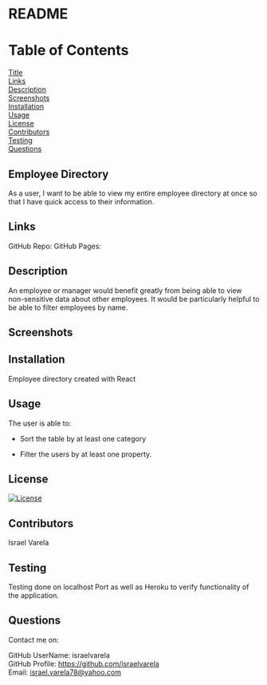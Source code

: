 # README

# Table of Contents
    
[Title](#Title)  
[Links](#Links)  
[Description](#Description)  
[Screenshots](#Screenshots)  
[Installation](#Installation)  
[Usage](#Usage)  
[License](#License)  
[Contributors](#Contributors)  
[Testing](#Testing)  
[Questions](#Questions)  

## Employee Directory
As a user, I want to be able to view my entire employee directory at once so that I have quick access to their information.

## Links
GitHub Repo: 
GitHub Pages:  

## Description 
An employee or manager would benefit greatly from being able to view non-sensitive data about other employees. It would be particularly helpful to be able to filter employees by name.

## Screenshots


## Installation
Employee directory created with React
  
## Usage
The user is able to:

  * Sort the table by at least one category

  * Filter the users by at least one property.

## License

  [![License](https://img.shields.io/badge/License-Apache%202.0-blue.svg)](https://opensource.org/licenses/Apache-2.0)

## Contributors

  Israel Varela

## Testing
Testing done on localhost Port as well as Heroku to verify functionality of the application.

## Questions

  Contact me on: 

  GitHub UserName: israelvarela  
  GitHub Profile: https://github.com/israelvarela  
  Email: israel.varela78@yahoo.com  
